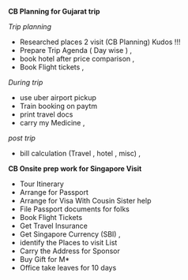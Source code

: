 **CB Planning for Gujarat trip**  

_Trip planning_
- Researched places 2 visit (CB Planning) Kudos !!!
- Prepare Trip Agenda ( Day wise ) , 
- book hotel after price comparison , 
- Book Flight tickets ,

_During trip_
- use uber airport pickup
- Train booking on paytm
- print travel docs 
- carry my Medicine ,

_post trip_
- bill calculation  (Travel , hotel , misc) , 


**CB Onsite prep work for Singapore Visit** 
- Tour Itinerary
- Arrange for Passport 
- Arrange for Visa With Cousin Sister help 
- File Passport documents for folks
- Book Flight Tickets 
- Get Travel Insurance
- Get Singapore Currency (SBI) , 
- identify the Places to visit List 
- Carry the Address for Sponsor 
- Buy  Gift for M*
- Office take leaves for 10 days 
